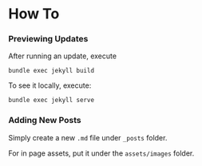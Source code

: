 # How To

### Previewing Updates

After running an update, execute

```commandline
bundle exec jekyll build
```

To see it locally, execute:

```commandline
bundle exec jekyll serve
```

### Adding New Posts

Simply create a new `.md` file under `_posts` folder.

For in page assets, put it under the `assets/images` folder.
